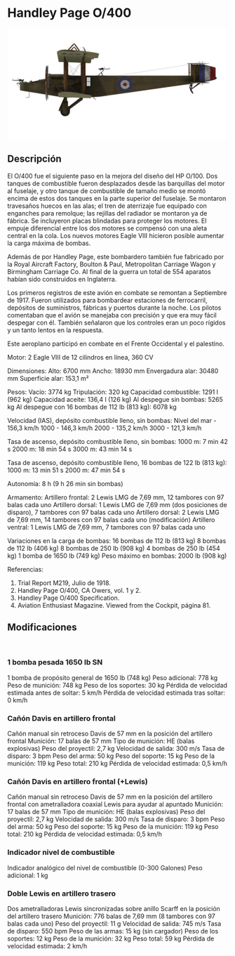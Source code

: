 # Handley Page O/400

![handleypage400](../images/handleypage400.png)

## Descripción

El O/400 fue el siguiente paso en la mejora del diseño del HP O/100. Dos tanques de combustible fueron desplazados desde las barquillas del motor al fuselaje, y otro tanque de combustible de tamaño medio se montó encima de estos dos tanques en la parte superior del fuselaje. Se montaron travesaños huecos en las alas; el tren de aterrizaje fue equipado con enganches para remolque; las rejillas del radiador se montaron ya de fábrica. Se incluyeron placas blindadas para proteger los motores. El empuje diferencial entre los dos motores se compensó con una aleta central en la cola. Los nuevos motores Eagle VIII hicieron posible aumentar la carga máxima de bombas.

Además de por Handley Page, este bombardero también fue fabricado por la Royal Aircraft Factory, Boulton & Paul, Metropolitan Carriage Wagon y Birmingham Carriage Co. Al final de la guerra un total de 554 aparatos habían sido construidos en Inglaterra.

Los primeros registros de este avión en combate se remontan a Septiembre de 1917. Fueron utilizados para bombardear estaciones de ferrocarril, depósitos de suministros, fábricas y puertos durante la noche. Los pilotos comentaban que el avión se manejaba con precisión y que era muy fácil despegar con él. También señalaron que los controles eran un poco rígidos y un tanto lentos en la respuesta.

Este aeroplano participó en combate en el Frente Occidental y el palestino.


Motor:
2 Eagle VIII de 12 cilindros en línea, 360 CV

Dimensiones:
Alto: 6700 mm
Ancho: 18930 mm
Envergadura alar: 30480 mm
Superficie alar: 153,1 m²

Pesos:
Vacío: 3774 kg 
Tripulación: 320 kg
Capacidad combustible: 1291 l (962 kg)
Capacidad aceite: 136,4 l (126 kg)
Al despegue sin bombas: 5265 kg
Al despegue con 16 bombas de 112 lb (813 kg): 6078 kg

Velocidad (IAS), depósito combustible lleno, sin bombas:
Nivel del mar - 156,3 km/h
1000 - 146,3 km/h
2000 - 135,2 km/h
3000 - 121,3 km/h

Tasa de ascenso, depósito combustible lleno, sin bombas:
1000 m: 7 min 42 s
2000 m: 18 min 54 s
3000 m: 43 min 14 s

Tasa de ascenso, depósito combustible lleno, 16 bombas de 122 lb (813 kg):
1000 m: 13 min 51 s
2000 m: 47 min 54 s

Autonomía: 8 h (9 h 26 min sin bombas)

Armamento:
Artillero frontal: 2 Lewis LMG de 7,69 mm, 12 tambores con 97 balas cada uno
Artillero dorsal: 1 Lewis LMG de 7,69 mm (dos posiciones de disparo), 7 tambores con 97 balas cada uno
Artillero dorsal: 2 Lewis LMG de 7,69 mm, 14 tambores con 97 balas cada uno (modificación)
Artillero ventral: 1 Lewis LMG de 7,69 mm, 7 tambores con 97 balas cada uno

Variaciones en la carga de bombas:
16 bombas de 112 lb (813 kg)
8 bombas de 112 lb (406 kg)
8 bombas de 250 lb (908 kg)
4 bombas de 250 lb (454 kg)
1 bomba de 1650 lb (749 kg)
Peso máximo en bombas: 2000 lb (908 kg)

Referencias:
1) Trial Report M219, Julio de 1918.
2) Handley Page O/400, CA Owers, vol. 1 y 2.
3) Handley Page O/400 Specification.
4) Aviation Enthusiast Magazine. Viewed from the Cockpit, página 81.

## Modificaciones
﻿

### 1 bomba pesada 1650 lb SN

1 bomba de propósito general de 1650 lb (748 kg)
Peso adicional: 778 kg
Peso de munición: 748 kg
Peso de los soportes: 30 kg
Pérdida de velocidad estimada antes de soltar: 5 km/h
Pérdida de velocidad estimada tras soltar: 0 km/h﻿

### Cañón Davis en artillero frontal

Cañón manual sin retroceso Davis de 57 mm en la posición del artillero frontal
Munición: 17 balas de 57 mm
Tipo de munición: HE (balas explosivas)
Peso del proyectil: 2,7 kg
Velocidad de salida: 300 m/s
Tasa de disparo: 3 bpm
Peso del arma: 50 kg
Peso del soporte: 15 kg
Peso de la munición: 119 kg
Peso total: 210 kg
Pérdida de velocidad estimada: 0,5 km/h﻿

### Cañón Davis en artillero frontal (+Lewis)

Cañón manual sin retroceso Davis de 57 mm en la posición del artillero frontal con ametralladora coaxial Lewis para ayudar al apuntado
Munición: 17 balas de 57 mm
Tipo de munición: HE (balas explosivas)
Peso del proyectil: 2,7 kg
Velocidad de salida: 300 m/s
Tasa de disparo: 3 bpm
Peso del arma: 50 kg
Peso del soporte: 15 kg
Peso de la munición: 119 kg
Peso total: 210 kg
Pérdida de velocidad estimada: 0,5 km/h﻿

### Indicador nivel de combustible

Indicador analógico del nivel de combustible (0-300 Galones)
Peso adicional: 1 kg
﻿

### Doble Lewis en artillero trasero

Dos ametralladoras Lewis sincronizadas sobre anillo Scarff en la posición del artillero trasero
Munición: 776 balas de 7,69 mm (8 tambores con 97 balas cada uno)
Peso del proyectil: 11 g
Velocidad de salida: 745 m/s
Tasa de disparo: 550 bpm
Peso de las armas: 15 kg (sin cargador)
Peso de los soportes: 12 kg
Peso de la munición: 32 kg
Peso total: 59 kg
Pérdida de velocidad estimada: 2 km/h